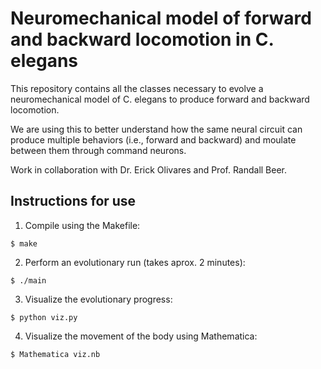 # Neuromechanical model of forward and backward locomotion in C. elegans 

This repository contains all the classes necessary to evolve a neuromechanical model of C. elegans to produce forward and backward locomotion. 

We are using this to better understand how the same neural circuit can produce multiple behaviors (i.e., forward and backward) and moulate between them through command neurons.

Work in collaboration with Dr. Erick Olivares and Prof. Randall Beer.

## Instructions for use

1. Compile using the Makefile: 
```
$ make
```
2. Perform an evolutionary run (takes aprox. 2 minutes): 
```
$ ./main
```
3. Visualize the evolutionary progress: 
```
$ python viz.py
```
4. Visualize the movement of the body using Mathematica: 
```
$ Mathematica viz.nb
```
